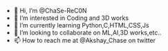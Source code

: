 - 👋 Hi, I’m @ChaSe-ReC0N
- 👀 I’m interested in Coding and 3D works
- 🌱 I’m currently learning Python,C,HTML,CSS,Js
- 💞️ I’m looking to collaborate on ML,AI,3D works,etc..
- 📫 How to reach me at @Akshay_Chase on twitter

<!---
ChaSe-ReC0N/ChaSe-ReC0N is a ✨ special ✨ repository because its `README.md` (this file) appears on your GitHub profile.
You can click the Preview link to take a look at your changes.
--->
